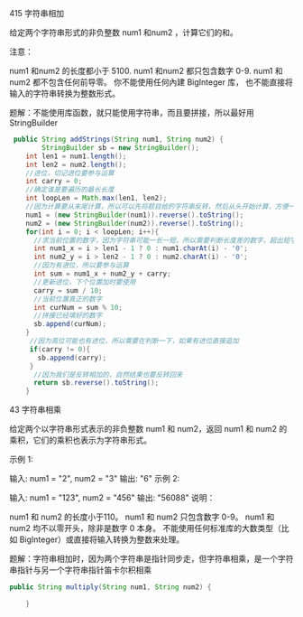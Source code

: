 415 字符串相加

给定两个字符串形式的非负整数 num1 和num2 ，计算它们的和。

注意：

num1 和num2 的长度都小于 5100.
num1 和num2 都只包含数字 0-9.
num1 和num2 都不包含任何前导零。
你不能使用任何內建 BigInteger 库， 也不能直接将输入的字符串转换为整数形式。

题解：不能使用库函数，就只能使用字符串，而且要拼接，所以最好用StringBuilder

```java
 public String addStrings(String num1, String num2) {
		StringBuilder sb = new StringBuilder();
   	int len1 = num1.length();
   	int len2 = num2.length();
    //进位，切记进位要参与运算
    int carry = 0;
   	//确定谁是要遍历的最长长度
    int loopLen = Math.max(len1, len2);
    //因为计算要从末尾计算，所以可以先将题目给的字符串反转，然后从头开始计算，方便一些
    num1 = (new StringBuilder(num1)).reverse().toString();
    num2 = (new StringBuilder(num2)).reverse().toString();
    for(int i = 0; i < loopLen; i++){
      //求当前位置的数字，因为字符串可能一长一短，所以需要判断长度差的数字，超出短字符串的部分直接赋给0，继续参与运算
      int num1_x = i > len1 - 1 ? 0 : num1.charAt(i) - '0';
      int num2_y = i > len2 - 1 ? 0 : num2.charAt(i) - '0';
      //因为有进位，所以要参与运算
      int sum = num1_x + num2_y + carry;
      //更新进位，下个位置加时要使用
      carry = sum / 10;
      //当前位置真正的数字
      int curNum = sum % 10;
      //拼接已经填好的数字
      sb.append(curNum);
    }
     //因为高位可能也有进位，所以需要在判断一下，如果有进位直接追加                           
     if(carry != 0){
       sb.append(carry);
     }
      //因为我们是反转相加的，自然结果也要反转回来                           
      return sb.reverse().toString();                     
    }
```





43 字符串相乘

给定两个以字符串形式表示的非负整数 num1 和 num2，返回 num1 和 num2 的乘积，它们的乘积也表示为字符串形式。

示例 1:

输入: num1 = "2", num2 = "3"
输出: "6"
示例 2:

输入: num1 = "123", num2 = "456"
输出: "56088"
说明：

num1 和 num2 的长度小于110。
num1 和 num2 只包含数字 0-9。
num1 和 num2 均不以零开头，除非是数字 0 本身。
不能使用任何标准库的大数类型（比如 BigInteger）或直接将输入转换为整数来处理。



题解：字符串相加时，因为两个字符串是指针同步走，但字符串相乘，是一个字符串指针与另一个字符串指针笛卡尔积相乘

```java
public String multiply(String num1, String num2) {
	
    }
```


